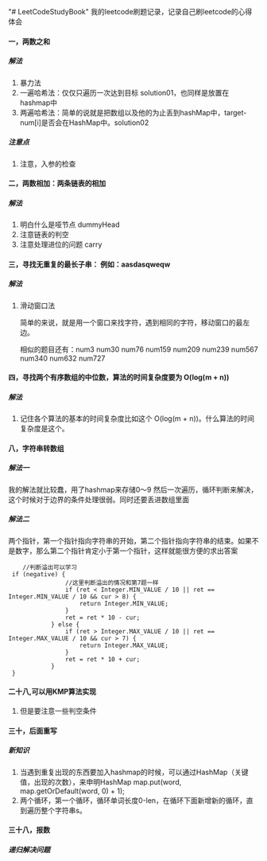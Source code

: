 "# LeetCodeStudyBook" 
我的leetcode刷题记录，记录自己刷leetcode的心得体会


#### 一，两数之和

##### 解法

1. 暴力法
2. 一遍哈希法：仅仅只遍历一次达到目标 solution01，也同样是放置在hashmap中
3. 两遍哈希法：简单的说就是把数组以及他的为止丢到hashMap中，target-num[i]是否会在HashMap中。solution02
##### 注意点
1. 注意，入参的检查



#### 二，两数相加：两条链表的相加
##### 解法
1. 明白什么是哑节点 dummyHead
2. 注意链表的判空
3. 注意处理进位的问题 carry 


#### 三，寻找无重复的最长子串： 例如：aasdasqweqw

##### 解法

1. 滑动窗口法

    简单的来说，就是用一个窗口来找字符，遇到相同的字符，移动窗口的最左边。
    
    相似的题目还有：num3 num30 num76 num159 num209 num239 num567 num340 num632 num727


#### 四，寻找两个有序数组的中位数，算法的时间复杂度要为 O(log(m + n))

##### 解法

1. 记住各个算法的基本的时间复杂度比如这个 O(log(m + n))。什么算法的时间复杂度是这个。


#### 八，字符串转数组

##### 解法一 

我的解法就比较蠢，用了hashmap来存储0～9  然后一次遍历，循环判断来解决，这个时候对于边界的条件处理很弱。同时还要丢进数组里面

##### 解法二

两个指针，第一个指针指向字符串的开始，第二个指针指向字符串的结束。如果不是数字，那么第二个指针肯定小于第一个指针，这样就能很方便的求出答案

        //判断溢出可以学习
     if (negative) {
                    //这里判断溢出的情况和第7题一样
                    if (ret < Integer.MIN_VALUE / 10 || ret == Integer.MIN_VALUE / 10 && cur > 8) {
                        return Integer.MIN_VALUE;
                    }
                    ret = ret * 10 - cur;
                } else {
                    if (ret > Integer.MAX_VALUE / 10 || ret == Integer.MAX_VALUE / 10 && cur > 7) {
                        return Integer.MAX_VALUE;
                    }
                    ret = ret * 10 + cur;
                }
     }           


#### 二十八,可以用KMP算法实现

1. 但是要注意一些判空条件



#### 三十，后面重写


##### 新知识

1. 当遇到重复出现的东西要加入hashmap的时候，可以通过HashMap（关键值，出现的次数），来申明HashMap
            map.put(word, map.getOrDefault(word, 0) + 1);
2. 两个循环，第一个循环，循环单词长度0-len，在循环下面新增新的循环，直到遍历整个字符串s。



#### 三十八，报数

##### 递归解决问题
